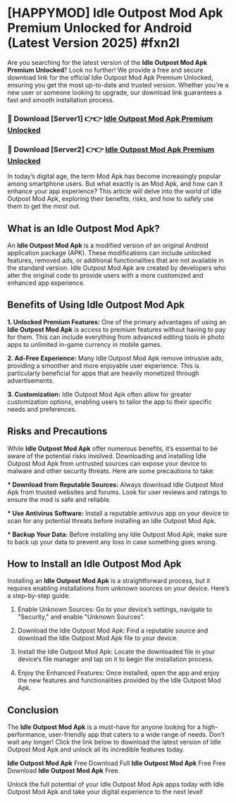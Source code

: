 # [HAPPYMOD] Idle Outpost Mod Apk Premium Unlocked for Android (Latest Version 2025) #fxn2l

Are you searching for the latest version of the <strong>Idle Outpost Mod Apk Premium Unlocked</strong>? Look no further! We provide a free and secure download link for the official Idle Outpost Mod Apk Premium Unlocked, ensuring you get the most up-to-date and trusted version. Whether you're a new user or someone looking to upgrade, our download link guarantees a fast and smooth installation process.


<h3>🔴 Download [Server1] 👉👉 <a href="https://appsnew.pages.dev?q=Idle+Outpost+Mod+Apk">Idle Outpost Mod Apk Premium Unlocked</a></h3>

<h3>🔴 Download [Server2] 👉👉 <a href="https://appsnew.pages.dev?q=Idle+Outpost+Mod+Apk">Idle Outpost Mod Apk Premium Unlocked</a></h3>


In today’s digital age, the term Mod Apk has become increasingly popular among smartphone users. But what exactly is an Mod Apk, and how can it enhance your app experience? This article will delve into the world of Idle Outpost Mod Apk, exploring their benefits, risks, and how to safely use them to get the most out.


<h2>What is an Idle Outpost Mod Apk?</h2>

An <strong>Idle Outpost Mod Apk</strong> is a modified version of an original Android application package (APK). These modifications can include unlocked features, removed ads, or additional functionalities that are not available in the standard version. Idle Outpost Mod Apk are created by developers who alter the original code to provide users with a more customized and enhanced app experience.


<h2>Benefits of Using Idle Outpost Mod Apk</h2>

<strong> 1. Unlocked Premium Features:</strong> One of the primary advantages of using an <strong>Idle Outpost Mod Apk</strong> is access to premium features without having to pay for them. This can include everything from advanced editing tools in photo apps to unlimited in-game currency in mobile games.

<strong> 2. Ad-Free Experience:</strong> Many Idle Outpost Mod Apk remove intrusive ads, providing a smoother and more enjoyable user experience. This is particularly beneficial for apps that are heavily monetized through advertisements.

<strong> 3. Customization:</strong> Idle Outpost Mod Apk often allow for greater customization options, enabling users to tailor the app to their specific needs and preferences.


<h2>Risks and Precautions</h2>

While <strong>Idle Outpost Mod Apk</strong> offer numerous benefits, it’s essential to be aware of the potential risks involved. Downloading and installing Idle Outpost Mod Apk from untrusted sources can expose your device to malware and other security threats. Here are some precautions to take:

<strong> * Download from Reputable Sources:</strong> Always download Idle Outpost Mod Apk from trusted websites and forums. Look for user reviews and ratings to ensure the mod is safe and reliable.

<strong> * Use Antivirus Software:</strong> Install a reputable antivirus app on your device to scan for any potential threats before installing an Idle Outpost Mod Apk.

<strong> * Backup Your Data:</strong> Before installing any Idle Outpost Mod Apk, make sure to back up your data to prevent any loss in case something goes wrong.


<h2>How to Install an Idle Outpost Mod Apk</h2>

Installing an <strong>Idle Outpost Mod Apk</strong> is a straightforward process, but it requires enabling installations from unknown sources on your device. Here’s a step-by-step guide:

 1. Enable Unknown Sources: Go to your device’s settings, navigate to "Security," and enable "Unknown Sources".

 2. Download the Idle Outpost Mod Apk: Find a reputable source and download the Idle Outpost Mod Apk file to your device.

 3. Install the Idle Outpost Mod Apk: Locate the downloaded file in your device’s file manager and tap on it to begin the installation process.

 4. Enjoy the Enhanced Features: Once installed, open the app and enjoy the new features and functionalities provided by the Idle Outpost Mod Apk.


<h2><strong>Conclusion</strong></h2>

The <strong>Idle Outpost Mod Apk</strong> is a must-have for anyone looking for a high-performance, user-friendly app that caters to a wide range of needs. Don’t wait any longer! Click the link below to download the latest version of Idle Outpost Mod Apk and unlock all its incredible features today.

<strong>Idle Outpost Mod Apk</strong> Free Download Full <strong>Idle Outpost Mod Apk</strong> Free Free Download <strong>Idle Outpost Mod Apk</strong> Free.

Unlock the full potential of your Idle Outpost Mod Apk apps today with Idle Outpost Mod Apk and take your digital experience to the next level!